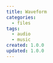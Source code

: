 ```yaml
---
title: Waveform
categories:
  - files
tags:
  - audio
  - music
created: 1.0.0
updated: 1.0.0
---
```

